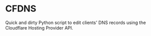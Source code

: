# CFDNS
Quick and dirty Python script to edit clients' DNS records using the Cloudflare Hosting Provider API.
